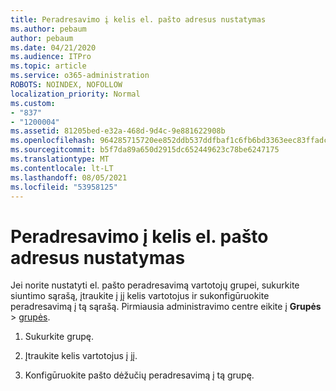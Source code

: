 ```yaml
---
title: Peradresavimo į kelis el. pašto adresus nustatymas
ms.author: pebaum
author: pebaum
ms.date: 04/21/2020
ms.audience: ITPro
ms.topic: article
ms.service: o365-administration
ROBOTS: NOINDEX, NOFOLLOW
localization_priority: Normal
ms.custom:
- "837"
- "1200004"
ms.assetid: 81205bed-e32a-468d-9d4c-9e881622908b
ms.openlocfilehash: 964285715720ee852ddb537ddfbaf1c6fb6bd3363eec83ffadc881b741035cad
ms.sourcegitcommit: b5f7da89a650d2915dc652449623c78be6247175
ms.translationtype: MT
ms.contentlocale: lt-LT
ms.lasthandoff: 08/05/2021
ms.locfileid: "53958125"
---
```

# <a name="setting-up-forwarding-to-multiple-email-addresses"></a>Peradresavimo į kelis el. pašto adresus nustatymas

Jei norite nustatyti el. pašto peradresavimą vartotojų grupei, sukurkite siuntimo sąrašą, įtraukite į jį kelis vartotojus ir sukonfigūruokite peradresavimą į tą sąrašą. Pirmiausia administravimo centre eikite į **Grupės**  >  [grupės](https://portal.office.com/adminportal/home#/groups).
  
1. Sukurkite grupę.

2. Įtraukite kelis vartotojus į jį.

3. Konfigūruokite pašto dėžučių peradresavimą į tą grupę.
